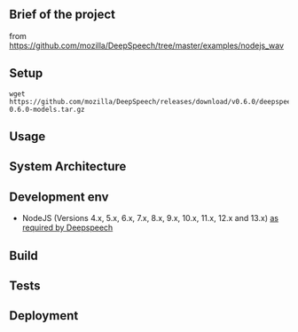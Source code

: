 
## Brief of the project
<!-- _One liner + link to confluence page_
_Screenshot of UI - optional_ -->

from https://github.com/mozilla/DeepSpeech/tree/master/examples/nodejs_wav


## Setup
<!-- _stack - optional_
_How to build and run the code/app_ -->

```
wget https://github.com/mozilla/DeepSpeech/releases/download/v0.6.0/deepspeech-0.6.0-models.tar.gz
```

## Usage

## System Architecture
<!-- _High level overview of system architecture_ -->

## Development env
 <!-- _How to run the development environment_
_Coding style convention ref optional, eg which linter to use_
_Linting, github pre-push hook - optional_ -->

- NodeJS (Versions 4.x, 5.x, 6.x, 7.x, 8.x, 9.x, 10.x, 11.x, 12.x and 13.x) [as required by Deepspeech](https://github.com/mozilla/DeepSpeech/releases/tag/v0.6.0)

## Build
<!-- _How to run build_ -->

## Tests
<!-- _How to carry out tests_ -->

## Deployment
<!-- _How to deploy the code/app into test/staging/production_ -->